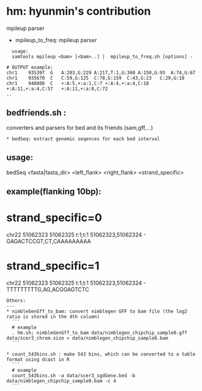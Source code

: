 hm: hyunmin's contribution
==

mpileup parser 
 * mpileup_to_freq: mpileup parser

```
  usage: 
  samtools mpileup <bam> [<bam>..] |  mpileup_to_freq.sh [options] -

# OUTPUT example:
chr1    935397  G   A:203,G:229 A:217,T:1,G:360 A:150,G:93  A:74,G:67
chr1    935670  C   C:59,G:125  C:78,G:159  C:43,G:23   C:29,G:18
chr1    940808  C   +:A:5,+:a:1,C:7 +:A:4,+:a:4,C:18    +:A:11,+:a:4,C:57   +:A:11,+:a:8,C:72
..

```
  

bedfriends.sh : 
---
converters and parsers for bed and its friends (sam,gff,...) 

 
  
  ```
  * bedSeq: extract genomic seqences for each bed interval
  ```
  ## usage:
  bedSeq <bed> <fasta|fasta_dir> <left_flank> <right_flank> <strand_specific>
  
  ## example(flanking 10bp):
  # strand_specific=0
chr22	51062323	51062325	t:1;t:1	51062323,51062324	-	GAGACTCCGT,CT,CAAAAAAAAA
  # strand_specific=1
chr22	51062323	51062325	t:1;t:1	51062323,51062324	-	TTTTTTTTTG,AG,ACGGAGTCTC


  ```
Others:
---
  * nimbleGenGff_to_bam: convert nimblegen GFF to bam file (the log2 ratio is stored in the 4th column)
	```
	# example 
	. hm.sh; nimbleGenGff_to_bam data/nimblegen_chipchip_sample0.gff data/scer3_chrom.size > data/nimblegen_chipchip_sample0.bam
	```

  * count_543bins.sh : make 543 bins, which can be converted to a table format using dcast in R
	```
	# example
	count_543bins.sh -a data/scer3_sgdGene.bed -b data/nimblegen_chipchip_sample0.bam -c 4
	```



